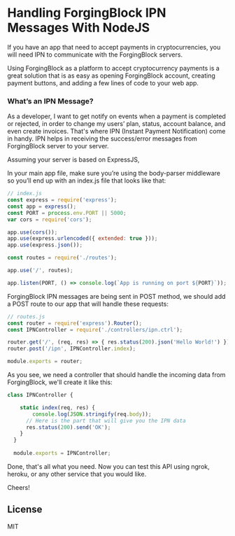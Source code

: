 # Handling ForgingBlock IPN Messages With NodeJS

If you have an app that need to accept payments in cryptocurrencies, you will need IPN to communicate with the ForgingBlock servers.

Using ForgingBlock as a platform to accept cryptocurrency payments is a great solution that is as easy as opening ForgingBlock account, creating payment buttons, and adding a few lines of code to your web app.

### What’s an IPN Message?
As a developer, I want to get notify on events when a payment is completed or rejected, in order to change my users’ plan, status, account balance, and even create invoices. That's where IPN (Instant Payment Notification) come in handy.
IPN helps in receiving the success/error messages from ForgingBlock server to your server.

Assuming your server is based on ExpressJS,

In your main app file, make sure you’re using the body-parser middleware so you’ll end up with an index.js file that looks like that:

```js
// index.js
const express = require('express');
const app = express();
const PORT = process.env.PORT || 5000;
var cors = require('cors');

app.use(cors());
app.use(express.urlencoded({ extended: true }));
app.use(express.json());

const routes = require('./routes');

app.use('/', routes);

app.listen(PORT, () => console.log(`App is running on port ${PORT}`));
```

ForgingBlock IPN messages are being sent in POST method, we should add a POST route to our app that will handle these requests:

```js
// routes.js
const router = require('express').Router();
const IPNController = require('./controllers/ipn.ctrl');

router.get('/', (req, res) => { res.status(200).json('Hello World!') })
router.post('/ipn', IPNController.index);

module.exports = router;
```

As you see, we need a controller that should handle the incoming data from ForgingBlock, we'll create it like this:

```js
class IPNController {

    static index(req, res) {
    	console.log(JSON.stringify(req.body));
      // Here is the part that will give you the IPN data
      res.status(200).send('OK');
    }
  }
  
  module.exports = IPNController;
```

Done, that's all what you need. Now you can test this API using ngrok, heroku, or any other service that you would like.

Cheers!


License
----

MIT